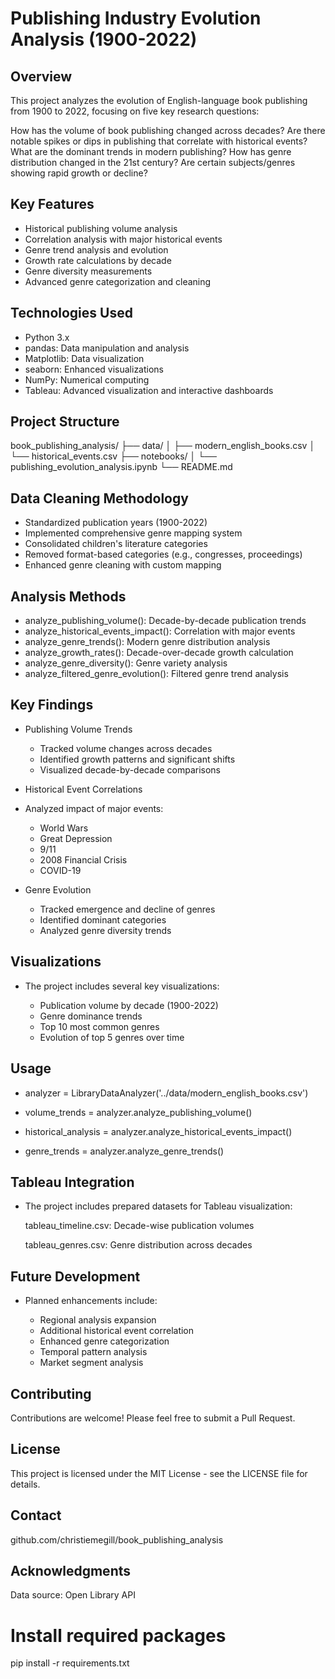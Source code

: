 # Publishing Industry Evolution Analysis (1900-2022)
## Overview
This project analyzes the evolution of English-language book publishing from 1900 to 2022, focusing on five key research questions:

How has the volume of book publishing changed across decades?
Are there notable spikes or dips in publishing that correlate with historical events?
What are the dominant trends in modern publishing?
How has genre distribution changed in the 21st century?
Are certain subjects/genres showing rapid growth or decline?

## Key Features
* Historical publishing volume analysis
* Correlation analysis with major historical events
* Genre trend analysis and evolution
* Growth rate calculations by decade
* Genre diversity measurements
* Advanced genre categorization and cleaning

## Technologies Used
* Python 3.x
* pandas: Data manipulation and analysis
* Matplotlib: Data visualization
* seaborn: Enhanced visualizations
* NumPy: Numerical computing
* Tableau: Advanced visualization and interactive dashboards

## Project Structure
book_publishing_analysis/
├── data/
│   ├── modern_english_books.csv
│   └── historical_events.csv
├── notebooks/
│   └── publishing_evolution_analysis.ipynb
└── README.md


## Data Cleaning Methodology

* Standardized publication years (1900-2022)
* Implemented comprehensive genre mapping system
* Consolidated children's literature categories
* Removed format-based categories (e.g., congresses, proceedings)
* Enhanced genre cleaning with custom mapping

## Analysis Methods
* analyze_publishing_volume(): Decade-by-decade publication trends
* analyze_historical_events_impact(): Correlation with major events
* analyze_genre_trends(): Modern genre distribution analysis
* analyze_growth_rates(): Decade-over-decade growth calculation
* analyze_genre_diversity(): Genre variety analysis
* analyze_filtered_genre_evolution(): Filtered genre trend analysis

## Key Findings

* Publishing Volume Trends

    * Tracked volume changes across decades
    * Identified growth patterns and significant shifts
    * Visualized decade-by-decade comparisons

* Historical Event Correlations

* Analyzed impact of major events:

    * World Wars
    * Great Depression
    * 9/11
    * 2008 Financial Crisis
    * COVID-19

* Genre Evolution

    * Tracked emergence and decline of genres
    * Identified dominant categories
    * Analyzed genre diversity trends

## Visualizations

* The project includes several key visualizations:

  *  Publication volume by decade (1900-2022)
  *  Genre dominance trends
  *  Top 10 most common genres
  *  Evolution of top 5 genres over time

## Usage
* analyzer = LibraryDataAnalyzer('../data/modern_english_books.csv')

* volume_trends = analyzer.analyze_publishing_volume()

* historical_analysis = analyzer.analyze_historical_events_impact()

* genre_trends = analyzer.analyze_genre_trends()

## Tableau Integration

* The project includes prepared datasets for Tableau visualization:

  tableau_timeline.csv: Decade-wise publication volumes
  
  tableau_genres.csv: Genre distribution across decades

## Future Development

* Planned enhancements include:

  * Regional analysis expansion
  * Additional historical event correlation
  * Enhanced genre categorization
  * Temporal pattern analysis
  * Market segment analysis

## Contributing
Contributions are welcome! Please feel free to submit a Pull Request.

## License
 This project is licensed under the MIT License - see the LICENSE file for details.

## Contact
 github.com/christiemegill/book_publishing_analysis

## Acknowledgments
 Data source: Open Library API


# Install required packages
pip install -r requirements.txt
